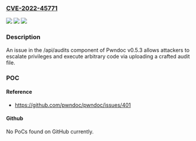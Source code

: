 ### [CVE-2022-45771](https://cve.mitre.org/cgi-bin/cvename.cgi?name=CVE-2022-45771)
![](https://img.shields.io/static/v1?label=Product&message=n%2Fa&color=blue)
![](https://img.shields.io/static/v1?label=Version&message=n%2Fa&color=blue)
![](https://img.shields.io/static/v1?label=Vulnerability&message=n%2Fa&color=brighgreen)

### Description

An issue in the /api/audits component of Pwndoc v0.5.3 allows attackers to escalate privileges and execute arbitrary code via uploading a crafted audit file.

### POC

#### Reference
- https://github.com/pwndoc/pwndoc/issues/401

#### Github
No PoCs found on GitHub currently.

